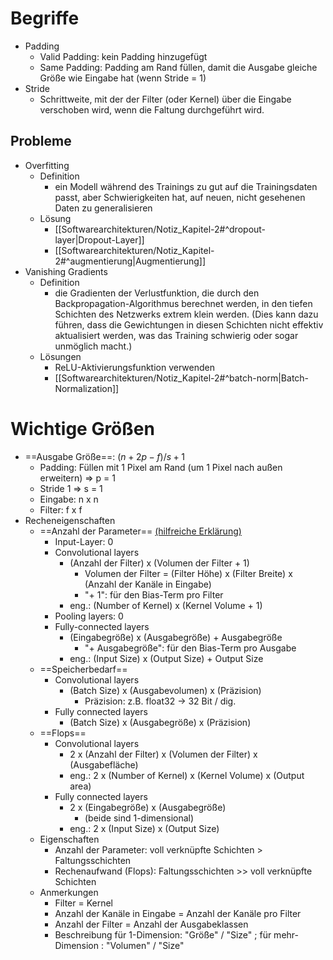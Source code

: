 # Begriffe 
- Padding 
	- Valid Padding: kein Padding hinzugefügt 
	- Same Padding: Padding am Rand füllen, damit die Ausgabe gleiche Größe wie Eingabe hat (wenn Stride = 1) 
- Stride 
	- Schrittweite, mit der der Filter (oder Kernel) über die Eingabe verschoben wird, wenn die Faltung durchgeführt wird. 

## Probleme 
- Overfitting 
	- Definition 
		- ein Modell während des Trainings zu gut auf die Trainingsdaten passt, aber Schwierigkeiten hat, auf neuen, nicht gesehenen Daten zu generalisieren 
	- Lösung 
		- [[Softwarearchitekturen/Notiz_Kapitel-2#^dropout-layer|Dropout-Layer]] 
		- [[Softwarearchitekturen/Notiz_Kapitel-2#^augmentierung|Augmentierung]] 
- Vanishing Gradients 
	- Definition 
		- die Gradienten der Verlustfunktion, die durch den Backpropagation-Algorithmus berechnet werden, in den tiefen Schichten des Netzwerks extrem klein werden. (Dies kann dazu führen, dass die Gewichtungen in diesen Schichten nicht effektiv aktualisiert werden, was das Training schwierig oder sogar unmöglich macht.) 
	- Lösungen 
		- ReLU-Aktivierungsfunktion verwenden 
		- [[Softwarearchitekturen/Notiz_Kapitel-2#^batch-norm|Batch-Normalization]] 

# Wichtige Größen
- ==Ausgabe Größe==: $(n + 2p -f)/s + 1$ 
	- Padding: Füllen mit 1 Pixel am Rand (um 1 Pixel nach außen erweitern) $\Rightarrow$ p = 1 
	- Stride 1 $\Rightarrow$ s = 1 
	- Eingabe: n x n 
	- Filter: f x f 
- Recheneigenschaften 
	- ==Anzahl der Parameter== [(hilfreiche Erklärung)](https://stackoverflow.com/questions/42786717/how-to-calculate-the-number-of-parameters-for-convolutional-neural-network ) 
		- Input-Layer: 0 
		- Convolutional layers 
			- (Anzahl der Filter) x (Volumen der Filter + 1)
				- Volumen der Filter = (Filter Höhe) x (Filter Breite) x (Anzahl der Kanäle in Eingabe)
				- "+ 1": für den Bias-Term pro Filter 
			- eng.: (Number of Kernel) x (Kernel Volume + 1) 
		- Pooling layers: 0 
		- Fully-connected layers 
			- (Eingabegröße) x (Ausgabegröße) + Ausgabegröße 
				- "+ Ausgabegröße": für den Bias-Term pro Ausgabe 
			- eng.: (Input Size) x (Output Size) + Output Size 
	- ==Speicherbedarf== 
		- Convolutional layers 
			- (Batch Size) x (Ausgabevolumen) x (Präzision) 
				- Präzision: z.B. float32 -> 32 Bit / dig. 
		- Fully connected layers 
			- (Batch Size) x (Ausgabegröße) x (Präzision)
	- ==Flops== 
		- Convolutional layers 
			- 2 x (Anzahl der Filter) x (Volumen der Filter) x (Ausgabefläche) 
			- eng.: 2 x (Number of Kernel) x (Kernel Volume) x (Output area) 
		- Fully connected layers 
			- 2 x (Eingabegröße) x (Ausgabegröße) 
				- (beide sind 1-dimensional) 
			- eng.: 2 x (Input Size) x (Output Size) 
	- Eigenschaften 
		- Anzahl der Parameter: voll verknüpfte Schichten > Faltungsschichten 
		- Rechenaufwand (Flops): Faltungsschichten >> voll verknüpfte Schichten 
	- Anmerkungen 
		- Filter = Kernel 
		- Anzahl der Kanäle in Eingabe = Anzahl der Kanäle pro Filter 
		- Anzahl der Filter = Anzahl der Ausgabeklassen 
		- Beschreibung für 1-Dimension: "Größe" / "Size" ; für mehr-Dimension : "Volumen" / "Size" 